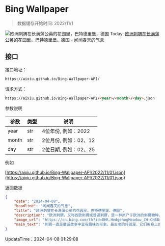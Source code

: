 # Bing Wallpaper

> 数据缓存开始时间: 2022/11/1

![欧洲刺猬在长满蒲公英的花园里，巴特德里堡，德国](https://cn.bing.com/th?id=OHR.HedgehogMeadow_ZH-CN8845586473_1920x1080.webp)
Today: [欧洲刺猬在长满蒲公英的花园里，巴特德里堡，德国](https://cn.bing.com/th?id=OHR.HedgehogMeadow_ZH-CN8845586473_1920x1080.webp) - 闻闻春天的气息

## 接口

接口地址：

```html
https://aixiu.github.io/Bing-Wallpaper-API/
```

请求方式：

```html
https://aixiu.github.io/Bing-Wallpaper-API/<year>/<month>/<day>.json
```

参数说明

| 参数 | 类型 | 说明 |
| - | - | - |
| year | str | 4位年份, 例如：2022 |
| month | str | 2位月份, 例如：02、12 |
| day | str | 2位日期, 例如：02、25 |

例如

[https://aixiu.github.io/Bing-Wallpaper-API/2022/11/01.json](https://aixiu.github.io/Bing-Wallpaper-API/2022/11/01.json)

返回数据

```json
{
    "date": "2024-04-08",
    "headline": "闻闻春天的气息",
    "title": "欧洲刺猬在长满蒲公英的花园里，巴特德里堡，德国",
    "description": "欧洲刺猬，又称西欧刺猬或普通刺猬，是一种原产于欧洲的刺猬物种。北起伊比利亚和意大利，南至斯堪的纳维亚半岛，西至不列颠群岛，均有它们的身影。刺猬之中，偶尔会出现白化刺猬或“金发”刺猬，据说这种刺猬有一对罕见的隐性基因，因此眼睛是黑色的，刺是乳白色的，但严格来说，它们并不是白化刺猬。",
    "image_url": "https://cn.bing.com/th?id=OHR.HedgehogMeadow_ZH-CN8845586473_1920x1080.webp",
    "main_text": "刺猬一直是童话故事中富有趣味的形象。最古老的传说是，它们用身上的刺来搬运植物的果实。"
}
```

UpdataTime：2024-04-08 01:29:08
